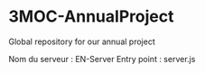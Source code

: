 # 3MOC-AnnualProject
Global repository for our annual project

Nom du serveur : EN-Server
Entry point : server.js